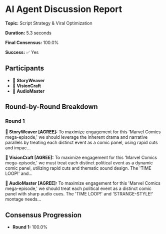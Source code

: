 # AI Agent Discussion Report

**Topic:** Script Strategy & Viral Optimization

**Duration:** 5.3 seconds

**Final Consensus:** 100.0%

**Success:** ✅ Yes

## Participants

- 📝 **StoryWeaver**
- 🎨 **VisionCraft**
- 🎵 **AudioMaster**

## Round-by-Round Breakdown

### Round 1

**📝 StoryWeaver [AGREE]:** To maximize engagement for this 'Marvel Comics mega-episode,' we should leverage the inherent drama and narrative parallels by treating each distinct event as a comic panel, using rapid cuts and impac...

**🎨 VisionCraft [AGREE]:** To maximize engagement for this 'Marvel Comics mega-episode,' we must treat each distinct political event as a dynamic comic panel, utilizing rapid cuts and thematic sound design. The 'TIME LOOP!' and...

**🎵 AudioMaster [AGREE]:** To maximize engagement for this 'Marvel Comics mega-episode,' we should treat each political event as a distinct comic panel with sharp audio cues.  The 'TIME LOOP!' and 'STRANGE-STYLE!' montage needs...

## Consensus Progression

- **Round 1:** 100.0%
